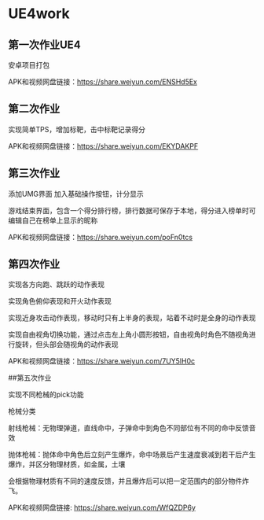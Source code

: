 # UE4work

## 第一次作业UE4

安卓项目打包


APK和视频网盘链接：https://share.weiyun.com/ENSHd5Ex



## 第二次作业

实现简单TPS，增加标靶，击中标靶记录得分

APK和视频网盘链接：https://share.weiyun.com/EKYDAKPF



## 第三次作业

添加UMG界面
加入基础操作按钮，计分显示


游戏结束界面，包含一个得分排行榜，排行数据可保存于本地，得分进入榜单时可编辑自己在榜单上显示的昵称

APK和视频网盘链接：https://share.weiyun.com/poFn0tcs


## 第四次作业

实现各方向跑、跳跃的动作表现

实现角色俯仰表现和开火动作表现

实现近身攻击动作表现，移动时只有上半身的表现，站着不动时是全身的动作表现

实现自由视角切换功能，通过点击左上角小圆形按钮，自由视角时角色不随视角进行旋转，但头部会随视角的动作表现


APK和视频网盘链接：https://share.weiyun.com/7UY5lH0c

##第五次作业

实现不同枪械的pick功能

枪械分类

射线枪械：无物理弹道，直线命中，子弹命中到角色不同部位有不同的命中反馈音效

抛体枪械：抛体命中角色后立刻产生爆炸，命中场景后产生速度衰减到若干后产生爆炸，并区分物理材质，如金属，土壤

会根据物理材质有不同的速度反馈，并且爆炸后可以把一定范围内的部分物件炸飞。

APK和视频网盘链接: https://share.weiyun.com/WfQZDP6y
